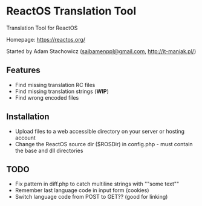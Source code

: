 # ReactOS Translation Tool
Translation Tool for ReactOS

Homepage: https://reactos.org/

Started by Adam Stachowicz (saibamenppl@gmail.com, http://it-maniak.pl/)

Features
----------

- Find missing translation RC files
- Find missing translation strings (**WIP**)
- Find wrong encoded files

Installation
----------

* Upload files to a web accessible directory on your server or hosting account
* Change the ReactOS source dir ($ROSDir) in config.php - must contain the base and dll directories

TODO
----------

- Fix pattern in diff.php to catch multiline strings with ""some text""
- Remember last language code in input form (cookies)
- Switch language code from POST to GET?? (good for linking)